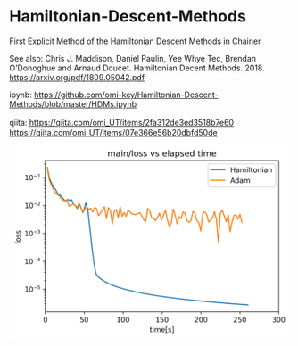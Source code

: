 # Hamiltonian-Descent-Methods
First Explicit Method of the Hamiltonian Descent Methods in Chainer

See also:
Chris J. Maddison, Daniel Paulin, Yee Whye Tec, Brendan O’Donoghue and Arnaud Doucet. Hamiltonian Decent Methods. 2018. https://arxiv.org/pdf/1809.05042.pdf

ipynb: https://github.com/omi-key/Hamiltonian-Descent-Methods/blob/master/HDMs.ipynb

qiita: https://qiita.com/omi_UT/items/2fa312de3ed3518b7e60
　　　　https://qiita.com/omi_UT/items/07e366e56b20dbfd50de

![graph](https://github.com/omi-key/Hamiltonian-Descent-Methods/blob/master/vstime_log.png?raw=true)
